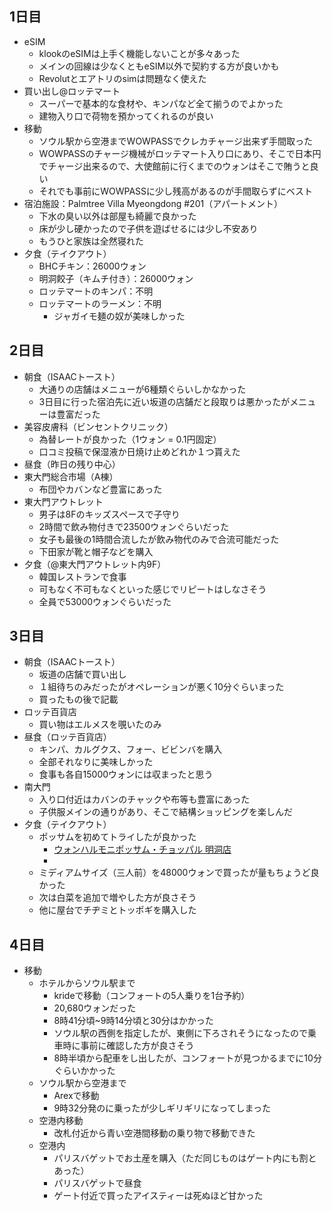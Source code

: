 
## 1日目
- eSIM
    - klookのeSIMは上手く機能しないことが多々あった
    - メインの回線は少なくともeSIM以外で契約する方が良いかも
    - Revolutとエアトリのsimは問題なく使えた
- 買い出し@ロッテマート
    - スーパーで基本的な食材や、キンパなど全て揃うのでよかった
    - 建物入り口で荷物を預かってくれるのが良い
- 移動
    - ソウル駅から空港までWOWPASSでクレカチャージ出来ず手間取った
    - WOWPASSのチャージ機械がロッテマート入り口にあり、そこで日本円でチャージ出来るので、大使館前に行くまでのウォンはそこで賄うと良い
    - それでも事前にWOWPASSに少し残高があるのが手間取らずにベスト
- 宿泊施設：Palmtree Villa Myeongdong #201（アパートメント）
    - 下水の臭い以外は部屋も綺麗で良かった
    - 床が少し硬かったので子供を遊ばせるには少し不安あり
    - もうひと家族は全然寝れた
- 夕食（テイクアウト）
    - BHCチキン：26000ウォン
    - 明洞餃子（キムチ付き）：26000ウォン
    - ロッテマートのキンパ：不明
    - ロッテマートのラーメン：不明
        - ジャガイモ麺の奴が美味しかった

## 2日目
- 朝食（ISAACトースト）
    - 大通りの店舗はメニューが6種類ぐらいしかなかった
    - 3日目に行った宿泊先に近い坂道の店舗だと段取りは悪かったがメニューは豊富だった
- 美容皮膚科（ビンセントクリニック）
    - 為替レートが良かった（1ウォン = 0.1円固定）
    - 口コミ投稿で保湿液か日焼け止めどれか１つ貰えた
- 昼食（昨日の残り中心）
- 東大門総合市場（A棟）
    - 布団やカバンなど豊富にあった
- 東大門アウトレット
    - 男子は8Fのキッズスペースで子守り
    - 2時間で飲み物付きで23500ウォンぐらいだった
    - 女子も最後の1時間合流したが飲み物代のみで合流可能だった
    - 下田家が靴と帽子などを購入
- 夕食（@東大門アウトレット内9F）
    - 韓国レストランで食事
    - 可もなく不可もなくといった感じでリピートはしなさそう
    - 全員で53000ウォンぐらいだった    

## 3日目
- 朝食（ISAACトースト）
    - 坂道の店舗で買い出し
    - １組待ちのみだったがオペレーションが悪く10分ぐらいまった
    - 買ったもの後で記載
- ロッテ百貨店
    - 買い物はエルメスを覗いたのみ
- 昼食（ロッテ百貨店）
    - キンパ、カルグクス、フォー、ビビンバを購入
    - 全部それなりに美味しかった
    - 食事も各自15000ウォンには収まったと思う
- 南大門
    - 入り口付近はカバンのチャックや布等も豊富にあった
    - 子供服メインの通りがあり、そこで結構ショッピングを楽しんだ
- 夕食（テイクアウト）
    - ポッサムを初めてトライしたが良かった
        - [ウォンハルモニポッサム・チョッパル 明洞店](https://www.konest.com/contents/gourmet_mise_detail.html?id=24410)
        - 
    - ミディアムサイズ（三人前）を48000ウォンで買ったが量もちょうど良かった
    - 次は白菜を追加で増やした方が良さそう
    - 他に屋台でチヂミとトッポギを購入した
## 4日目
- 移動
    - ホテルからソウル駅まで
        - krideで移動（コンフォートの5人乗りを1台予約）
        - 20,680ウォンだった
        - 8時41分頃~9時14分頃と30分はかかった
        - ソウル駅の西側を指定したが、東側に下ろされそうになったので乗車時に事前に確認した方が良さそう
        - 8時半頃から配車をし出したが、コンフォートが見つかるまでに10分ぐらいかかった
    - ソウル駅から空港まで
        - Arexで移動
        - 9時32分発のに乗ったが少しギリギリになってしまった
    - 空港内移動
        - 改札付近から青い空港間移動の乗り物で移動できた
    - 空港内
        - パリスバゲットでお土産を購入（ただ同じものはゲート内にも割とあった）
        - パリスバゲットで昼食
        - ゲート付近で買ったアイスティーは死ぬほど甘かった